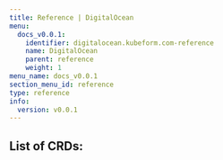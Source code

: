 ```yaml
---
title: Reference | DigitalOcean
menu:
  docs_v0.0.1:
    identifier: digitalocean.kubeform.com-reference
    name: DigitalOcean
    parent: reference
    weight: 1
menu_name: docs_v0.0.1
section_menu_id: reference
type: reference
info:
  version: v0.0.1
---
```


## List of CRDs:
